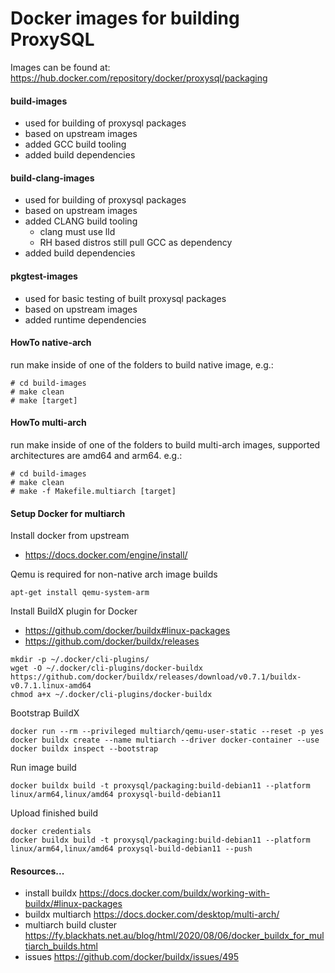 # Docker images for building ProxySQL

Images can be found at:
https://hub.docker.com/repository/docker/proxysql/packaging

#### build-images
- used for building of proxysql packages
- based on upstream images
- added GCC build tooling
- added build dependencies

#### build-clang-images
- used for building of proxysql packages
- based on upstream images
- added CLANG build tooling
  - clang must use lld
  - RH based distros still pull GCC as dependency
- added build dependencies

#### pkgtest-images
- used for basic testing of built proxysql packages
- based on upstream images
- added runtime dependencies

#### HowTo native-arch
run make inside of one of the folders to build native image,
e.g.:

    # cd build-images
    # make clean
    # make [target]

#### HowTo multi-arch
run make inside of one of the folders to build multi-arch images,
supported architectures are amd64 and arm64.
e.g.:

    # cd build-images
    # make clean
    # make -f Makefile.multiarch [target]

#### Setup Docker for multiarch

Install docker from upstream
- https://docs.docker.com/engine/install/

Qemu is required for non-native arch image builds

    apt-get install qemu-system-arm

Install BuildX plugin for Docker
- https://github.com/docker/buildx#linux-packages
- https://github.com/docker/buildx/releases

```
mkdir -p ~/.docker/cli-plugins/
wget -O ~/.docker/cli-plugins/docker-buildx https://github.com/docker/buildx/releases/download/v0.7.1/buildx-v0.7.1.linux-amd64
chmod a+x ~/.docker/cli-plugins/docker-buildx
```

Bootstrap BuildX

    docker run --rm --privileged multiarch/qemu-user-static --reset -p yes
    docker buildx create --name multiarch --driver docker-container --use
    docker buildx inspect --bootstrap

Run image build

    docker buildx build -t proxysql/packaging:build-debian11 --platform linux/arm64,linux/amd64 proxysql-build-debian11

Upload finished build

    docker credentials
    docker buildx build -t proxysql/packaging:build-debian11 --platform linux/arm64,linux/amd64 proxysql-build-debian11 --push

#### Resources...
- install buildx https://docs.docker.com/buildx/working-with-buildx/#linux-packages
- buildx multiarch https://docs.docker.com/desktop/multi-arch/
- multiarch build cluster https://fy.blackhats.net.au/blog/html/2020/08/06/docker_buildx_for_multiarch_builds.html
- issues https://github.com/docker/buildx/issues/495
